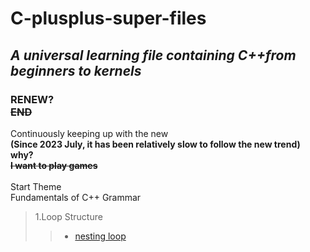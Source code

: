 # C-plusplus-super-files
## ***A universal learning file containing C++from beginners to kernels***
### RENEW?<br/>**~~END~~**
Continuously keeping up with the new<br/>**(Since 2023 July, it has been relatively slow to follow the new trend)<br/>why?<br/>~~I want to play games~~<br/><br/>**
Start Theme<br/>
Fundamentals of C++ Grammar<br/>
> 1.Loop Structure
>> + [nesting loop](https://github.com/super-yjt/My--C-plusplus-super-files/blob/main/Loop%20Structure/nesting%20loop.cpp)
